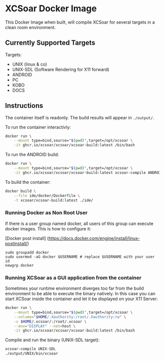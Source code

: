 # XCSoar Docker Image

This Docker Image when built, will compile XCSoar for several targets in a clean room environment.

## Currently Supported Targets

Targets:
  - UNIX (linux & co)
  - UNIX-SDL (Software Rendering for X11 forward)
  - ANDROID
  - PC
  - KOBO
  - DOCS

## Instructions

The container itself is readonly. The build results will appear in `./output/`.

To run the container interactivly:
```bash
docker run \
    --mount type=bind,source="$(pwd)",target=/opt/xcsoar \
    -it ghcr.io/xcsoar/xcsoar/xcsoar-build:latest /bin/bash
```

To run the ANDROID build:
```bash
docker run \
    --mount type=bind,source="$(pwd)",target=/opt/xcsoar \
    -it ghcr.io/xcsoar/xcsoar/xcsoar-build:latest xcsoar-compile ANDROID
```

To build the container:
```bash
docker build \
    --file ide/docker/Dockerfile \
    -t xcsoar/xcsoar-build:latest ./ide/
```
### Running Docker as Non Root User
If there is a user group named docker, all users of this group can execute docker images.
This is how to configure it:

[Docker post install] (https://docs.docker.com/engine/install/linux-postinstall/)
```
sudo groupadd docker
sudo usermod -aG docker $USERNAME # replace $USERNAME with your user id
newgrp docker
```


### Running XCSoar as a GUI application from the container

Sometimes your runtime environment diverges too far from the build environment to be able to execute the binary natively.
In this case you can start XCSoar inside the container and let it be displayed on your X11 Server:
```bash
docker run \
    --mount type=bind,source="$(pwd)",target=/opt/xcsoar \
    --volume="$HOME/.Xauthority:/root/.Xauthority:rw" \
    -v $HOME/.xcsoar/:/root/.xcsoar \
    --env="DISPLAY" --net=host \
    -it ghcr.io/xcsoar/xcsoar/xcsoar-build:latest /bin/bash
```
Compile and run the binary (UNIX-SDL target):
```bash
xcsoar-compile UNIX-SDL
./output/UNIX/bin/xcsoar
```
